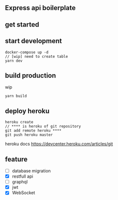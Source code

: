 ## Express api boilerplate

## get started

## start development

```
docker-compose up -d
// [wip] need to create table
yarn dev
```

## build production

wip

```
yarn build
```

## deploy heroku

```
heroku create
// **** is heroku of git repository
git add remote heroku ****
git push heroku master
```

heroku docs
https://devcenter.heroku.com/articles/git

## feature

- [ ] database migration
- [x] restfull api
- [ ] graphql
- [x] jwt
- [x] WebSocket
